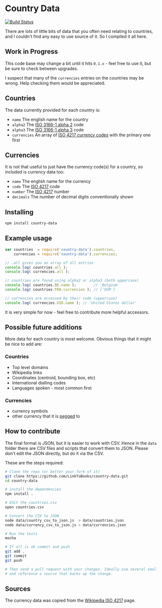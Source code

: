 # Country Data

[![Build Status](https://travis-ci.org/LinkToBooks/country-data.png)](https://travis-ci.org/LinkToBooks/country-data)

There are lots of little bits of data that you often need relating to countries,
and I couldn't find any easy to use source of it. So I compiled it all here.

## Work in Progress

This code base may change a bit until it hits `0.1.x` - feel free to use it, but be sure to check between upgrades.

I suspect that many of the `currencies` entries on the countries may be wrong. Help checking them would be appreciated.


## Countries

The data currently provided for each country is:

  * `name` The english name for the country
  * `alpha2` The [ISO 3166-1 alpha 2](http://en.wikipedia.org/wiki/ISO_3166-1_alpha-2) code
  * `alpha3` The [ISO 3166-1 alpha 3](http://en.wikipedia.org/wiki/ISO_3166-1_alpha-3) code
  * `currencies` An array of [ISO 4217 currency codes](http://en.wikipedia.org/wiki/ISO_4217) with the primary one first


## Currencies

It is not that useful to just have the currency code(s) for a country, so included is currency data too:

  * `name` The english name for the currency
  * `code` The [ISO 4217](http://en.wikipedia.org/wiki/ISO_4217) code
  * `number` The [ISO 4217](http://en.wikipedia.org/wiki/ISO_4217) number
  * `decimals` The number of decimal digits conventionally shown


## Installing

``` bash
npm install country-data
```


## Example usage

``` javascript
var countries  = require('country-data').countries,
    currencies = require('country-data').currencies;

// .all gives you an array of all entries
console.log( countries.all );
console.log( currencies.all );

// countries are found using alpha2 or alpha3 (both uppercase)
console.log( countries.BE.name );        // 'Belgium'
console.log( countries.FRA.currencies ); // ['EUR']

// currencies are accessed by their code (uppercase)
console.log( currencies.USD.name ); // 'United States dollar'
```

It is very simple for now - feel free to contribute more helpful accessors.


## Possible future additions

More data for each country is most welcome. Obvious things that it might be nice
to add are:

### Countries

  * Top level domains
  * Wikipedia links
  * Coordinates (centroid, bounding box, etc)
  * International dialling codes
  * Languages spoken - most common first
  
### Currencies

  * currency symbols
  * other currency that it is [pegged](http://en.wikipedia.org/wiki/Fixed_exchange_rate) to


## How to contribute

The final format is JSON, but it is easier to work with CSV. Hence in the `data`
folder there are CSV files and scripts that convert them to JSON. Please don't
edit the JSON directly, but do it via the CSV.

These are the steps required:

``` bash
# Clone the repo (or better your fork of it)
git clone https://github.com/LinkToBooks/country-data.git
cd country-data

# install the dependencies
npm install .

# Edit the countries.csv
open countries.csv

# Convert the CSV to JSON
node data/country_csv_to_json.js  > data/countries.json
node data/currency_csv_to_json.js > data/currencies.json

# Run the tests
mocha

# If all is ok commit and push
git add .
git commit
git push

# Then send a pull request with your changes. Ideally use several small commits,
# and reference a source that backs up the change.
```


## Sources

The currency data was copied from the [Wikipedia ISO 4217](http://en.wikipedia.org/wiki/ISO_4217) page.
